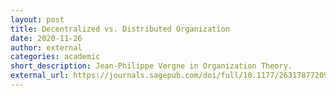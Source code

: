 ```yaml
---
layout: post
title: Decentralized vs. Distributed Organization
date: 2020-11-26
author: external
categories: academic
short_description: Jean-Philippe Vergne in Organization Theory.
external_url: https://journals.sagepub.com/doi/full/10.1177/2631787720977052
---
```

